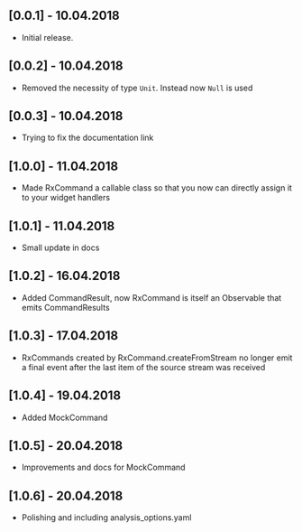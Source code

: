 ## [0.0.1] - 10.04.2018

* Initial release.

## [0.0.2] - 10.04.2018

* Removed the necessity of type `Unit`. Instead now `Null` is used

## [0.0.3] - 10.04.2018

* Trying to fix the documentation link

## [1.0.0] - 11.04.2018

* Made RxCommand a callable class so that you now can directly assign it to your widget handlers

## [1.0.1] - 11.04.2018

* Small update in docs

## [1.0.2] - 16.04.2018

* Added CommandResult, now RxCommand is itself an Observable that emits CommandResults

## [1.0.3] - 17.04.2018

* RxCommands created by RxCommand.createFromStream no longer emit a final event after the last item of the source stream was received

## [1.0.4] - 19.04.2018

* Added MockCommand 

## [1.0.5] - 20.04.2018

* Improvements and docs for MockCommand 

## [1.0.6] - 20.04.2018

* Polishing and including analysis_options.yaml 

